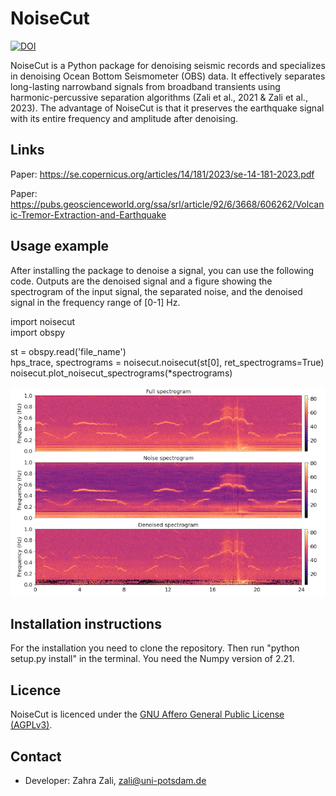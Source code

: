 # NoiseCut
[![DOI](https://zenodo.org/badge/478924343.svg)](https://zenodo.org/badge/latestdoi/478924343)

NoiseCut is a Python package for denoising seismic records and specializes in denoising Ocean Bottom Seismometer (OBS) data. It effectively separates long-lasting narrowband signals from broadband transients using harmonic-percussive separation algorithms (Zali et al., 2021 & Zali et al., 2023). The advantage of NoiseCut is that it preserves the earthquake signal with its entire frequency and amplitude after denoising.

## Links
Paper: https://se.copernicus.org/articles/14/181/2023/se-14-181-2023.pdf

Paper: https://pubs.geoscienceworld.org/ssa/srl/article/92/6/3668/606262/Volcanic-Tremor-Extraction-and-Earthquake

## Usage example
After installing the package to denoise a signal, you can use the following code. Outputs are the denoised signal and a figure showing the spectrogram of the input signal, the separated noise, and the denoised signal in the frequency range of [0-1] Hz.

import noisecut                                                                                                                                                         
import obspy

st = obspy.read('file_name')                                                                                       
hps_trace, spectrograms = noisecut.noisecut(st[0], ret_spectrograms=True)                                                  
noisecut.plot_noisecut_spectrograms(*spectrograms)

![network architecture](Example-spectrograms.png)

## Installation instructions

For the installation you need to clone the repository. Then run "python setup.py install" in the terminal. 
You need the Numpy version of 2.21.

## Licence

NoiseCut is licenced under the [GNU Affero General Public License
(AGPLv3)](LICENSE).

## Contact

* Developer: Zahra Zali, zali@uni-potsdam.de
